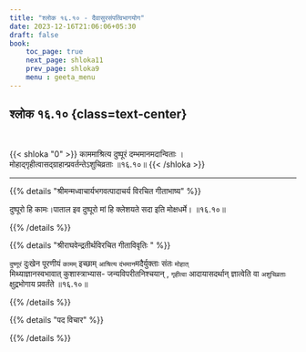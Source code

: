```yaml
---
title: "श्लोक १६.१० - दैवासुरसंपत्विभागयोग"
date: 2023-12-16T21:06:06+05:30
draft: false
book:
    toc_page: true
    next_page: shloka11
    prev_page: shloka9
    menu : geeta_menu
---
```




## श्लोक १६.१०  {class=text-center}

<br/>

{{< shloka  "0"  >}}
काममाश्रित्य दुष्पूरं दम्भमानमदान्विताः ।  
मोहाद्गृहीत्वासद्ग्राहान्प्रवर्तन्तेऽशुचिव्रताः ॥१६.१०॥
{{< /shloka >}}

---


{{% details "श्रीमन्मध्वाचार्यभगवत्पादाचर्य विरचित  गीताभाष्य" %}}

दुष्पूरो हि कामः।पाताल इव दुष्पूरो मां हि क्लेशयते सदा इति मोक्षधर्मे। ॥१६.१०॥

{{% /details %}}



{{% details "श्रीराघवेन्द्रतीर्थविरचित गीताविवृतिः " %}}

`दुष्णूरं` दुःखेन पूरणीयं `कामम्` इच्छाम् 
`आश्रित्य` 
`दंभमान`मदैर्युक्ताः संतः `मोहात्‌`  
मिथ्याज्ञानस्वभावात्‌ 
कुशास्त्राभ्यास- जन्यविपरीतनिश्चयान्‌ , `गृहीत्वा` 
आदायासदर्थान्‌ ज्ञात्वेति वा 
`अशुचिव्रताः` क्षुद्रभोगाय प्रवर्तंते ॥१६.१०॥


{{% /details %}}



{{% details "पद विचार" %}}


{{% /details %}}
